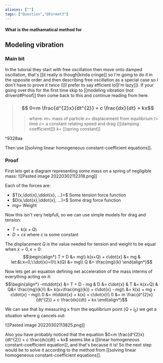 ```yaml
---
aliases: [""]
tags: ["Question","QFormat3"]
---
```


#### What is the mathamatical method for
## Modeling vibration
### Main bit
In the tutorial they start with free oscillation then move onto damped oscillation, that's [[it really is though|kinda cringe]] so I'm going to do it in the opposite order and then describing free oscillation as a special case so I don't have to prove it twice ([[I prefer to say efficient lol|I'm lazy]]). If your going over this for the first time skip to [[modeling vibration (not driven)#Proof]] then come back to this and continue reading from here.

> ### $$ 0=m \frac{d^{2}x}{dt^{2}} + c \frac{dx}{dt} + kx$$ 
>> where:
>> $m=$ mass of particle
>> $x=$ displacement from equilibrium
>> $t=$ time
>> $c=$ a constant relating speed and drag ([[damping coefficient]])
>> $k=$ [[spring constant]]

^9328aa

Then use [[solving linear homogeneous constant-coefficient equations]].

### Proof
First lets get a diagram representing some mass on a spring of negligible mass:
![[Pasted image 20220302112318.png]]

Each of the forces are:
- $T(x,\dot{x},\ddot{x}, ...)=$ Some tension force function
- $D(x,\dot{x},\ddot{x}, ...)=$ Some drag force function
- $mg=$ Weight

Now this isn't very helpfull, so we can use simple models for drag and tension:
- $T=k(x+Q)$
- $D=c\dot{x}$ where $c$ is some constant

The displacement $Q$ is the value needed for tension and weight to be equal when $\dot{x}=0,x=0$:
$$\begin{align*}
T + D &= mg\\
k(x+Q) + c\dot{x} &= mg & let:&\:x=0,\:\dot{x}=0\\
k(Q) &= mg\\
Q &= \frac{mg}{k}
\end{align*}$$

Now lets get an equation defining net acceleration of the mass interms of everything acting on it:
$$\begin{align*}
-m\ddot{x} &= T + D - mg & D &= c\dot{x} & T &= k(x+Q) & Q&= \frac{mg}{k}\\
&=  k(x+\frac{mg}{k}) + c\dot{x} - mg\\
&=  k(x) + mg + c\dot{x} - mg\\
0 &= m\ddot{x} + k(x) + c\dot{x}\\
0 &= m \frac{d^{2}x}{dt^{2}} + c \frac{dx}{dt} + kx
\end{align*}$$

We can see that by measuring x from the equilibrium point ($Q+l_{0}$) we get a situation where g cancels out:

![[Pasted image 20220302113825.png]]

Also you have probably noticed that the equation $0=m \frac{d^{2}x}{dt^{2}} + c \frac{dx}{dt} + kx$ seems like a [[linear homogeneous constant-coefficient equation]], and that's because it is! So the next step would be to solve it according to the method from [[solving linear homogeneous constant-coefficient equations]].